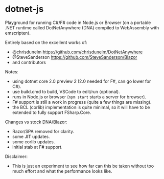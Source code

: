 # dotnet-js

Playground for running C#/F# code in Node.js or Browser (on a portable .NET runtime called DotNetAnywhere (DNA) compiled to WebAssembly with emscripten).

Entirely based on the excellent works of:
- @chrisdunelm https://github.com/chrisdunelm/DotNetAnywhere
- @SteveSanderson https://github.com/SteveSanderson/Blazor
- and contributors

Notes:
- using dotnet core 2.0 preview 2 (2.0 needed for F#, can go lower for C#).
- use build.cmd to build, VSCode to edit/run (optional).
- runs in Node.js or browser (`npm start` starts a server for browser).
- F# support is still a work in progress (quite a few things are missing).
- the BCL (corlib) implementation is quite minimal, so it will have to be extended to fully support FSharp.Core.

Changes vs stock DNA/Blazor:
- Razor/SPA removed for clarity.
- some JIT updates.
- some corlib updates.
- initial stab at F# support.

Disclaimer:
- This is just an experiment to see how far can this be taken without too much effort and what the performance looks like.
